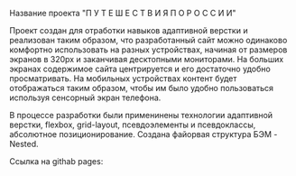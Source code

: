 Название проекта "П У Т Е Ш Е С Т В И Я  П О  Р О С С И И"

Проект создан для отработки навыков адаптивной верстки и реализован таким образом, что разработанный сайт можно одинаково 
комфортно использовать на разных устройствах, начиная от размеров экранов в 320px и заканчивая десктопными мониторами. На больших экранах содержимое сайта центрируется и его достаточно удобно просматривать. На мобильных устройствах контент будет отображаться таким образом, чтобы им было удобно пользоваться используя сенсорный экран телефона.

В процессе разработки были применинены технологии адаптивной верстки, flexbox, grid-layout, псевдоэлементы и псевдоклассы, абсолютное позиционирование. Создана файорвая структура БЭМ - Nested.

Ссылка на githab pages: 
